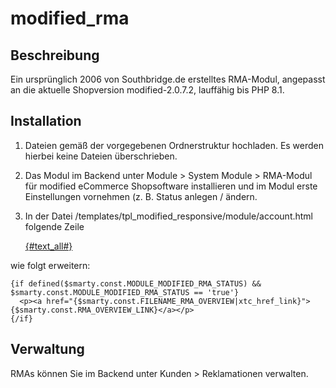 # modified_rma

## Beschreibung

Ein ursprünglich 2006 von Southbridge.de erstelltes RMA-Modul, angepasst an die aktuelle Shopversion modified-2.0.7.2, lauffähig bis PHP 8.1.

## Installation

1. Dateien gemäß der vorgegebenen Ordnerstruktur hochladen. Es werden hierbei keine Dateien überschrieben.

2. Das Modul im Backend unter Module > System Module > RMA-Modul für modified eCommerce Shopsoftware installieren und im Modul erste Einstellungen vornehmen (z. B. Status anlegen / ändern.

3. In der Datei /templates/tpl_modified_responsive/module/account.html folgende Zeile

    <p><a href="{$LINK_ALL}">{#text_all#}</a></p>

  wie folgt erweitern:
  
    {if defined($smarty.const.MODULE_MODIFIED_RMA_STATUS) && $smarty.const.MODULE_MODIFIED_RMA_STATUS == 'true'}
      <p><a href="{$smarty.const.FILENAME_RMA_OVERVIEW|xtc_href_link}">{$smarty.const.RMA_OVERVIEW_LINK}</a></p>
    {/if}

## Verwaltung

RMAs können Sie im Backend unter Kunden > Reklamationen verwalten.
